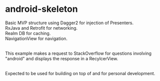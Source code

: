 # android-skeleton
Basic MVP structure using Dagger2 for injection of Presenters. 
</br>RxJava and Retrofit for networking.
</br>Realm DB for caching.
</br>NavigationView for navigation.

</br>This example makes a request to StackOverflow for questions involving "android" and displays the response in a RecylcerView.

</br>Expected to be used for building on top of and for personal development.
